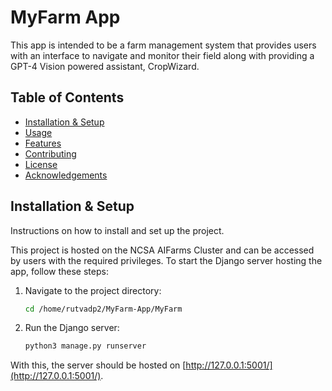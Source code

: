 # MyFarm App

This app is intended to be a farm management system that provides users with an interface to navigate and monitor their field along with providing a GPT-4 Vision powered assistant, CropWizard.

## Table of Contents

- [Installation & Setup](#installation--setup)
- [Usage](#usage)
- [Features](#features)
- [Contributing](#contributing)
- [License](#license)
- [Acknowledgements](#acknowledgements)

## Installation & Setup

Instructions on how to install and set up the project.

This project is hosted on the NCSA AIFarms Cluster and can be accessed by users with the required privileges. To start the Django server hosting the app, follow these steps:

1. Navigate to the project directory:
    ```bash
    cd /home/rutvadp2/MyFarm-App/MyFarm
    ```

2. Run the Django server:
    ```bash
    python3 manage.py runserver
    ```

With this, the server should be hosted on [http://127.0.0.1:5001/](http://127.0.0.1:5001/).

